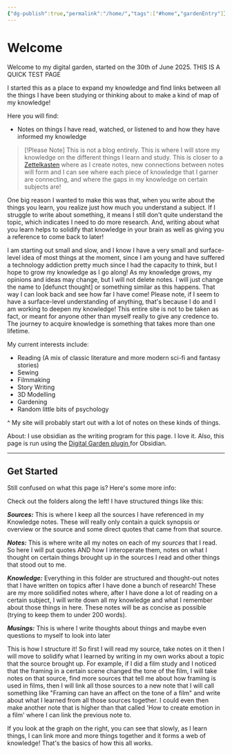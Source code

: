 ```yaml
---
{"dg-publish":true,"permalink":"/home/","tags":["#home","gardenEntry"]}
---
```


# Welcome
Welcome to my digital garden, started on the 30th of June 2025.
THIS IS A QUICK TEST PAGE

I started this as a place to expand my knowledge and find links between all the things I have been studying or thinking about to make a kind of map of my knowledge! 

Here you will find:
- Notes on things I have read, watched, or listened to and how they have informed my knowledge

> [!Please Note]
> This is not a blog entirely. This is where I will store my knowledge on the different things I learn and study. This is closer to a [Zettelkasten](https://en.wikipedia.org/wiki/Zettelkasten) where as I create notes, new connections between notes will form and I can see where each piece of knowledge that I garner are connecting, and where the gaps in my knowledge on certain subjects are! 

One big reason I wanted to make this was that, when you write about the things you learn, you realize just how much you understand a subject. If I struggle to write about something, it means I still don't quite understand the topic, which indicates I need to do more research. And, writing about what you learn helps to solidify that knowledge in your brain as well as giving you a reference to come back to later!

I am starting out small and slow, and I know I have a very small and surface-level idea of most things at the moment, since I am young and have suffered a technology addiction pretty much since I had the capacity to think, but I hope to grow my knowledge as I go along! As my knowledge grows, my opinions and ideas may change, but I will not delete notes. I will just change the name to [defunct thought] or something similar as this happens. That way I can look back and see how far I have come! 
Please note, if I seem to have a surface-level understanding of anything, that's because I do and I am working to deepen my knowledge! This entire site is not to be taken as fact, or meant for anyone other than myself really to give any credence to. The journey to acquire knowledge is something that takes more than one lifetime.

My current interests include:
- Reading (A mix of classic literature and more modern sci-fi and fantasy stories)
- Sewing
- Filmmaking
- Story Writing
- 3D Modelling
- Gardening
- Random little bits of psychology

^ My site will probably start out with a lot of notes on these kinds of things. 

About:
I use obsidian as the writing program for this page. I love it. Also, this page is run using the [Digital Garden plugin ](https://dg-docs.ole.dev/getting-started/01-getting-started/)for Obsidian.

----------------------
## Get Started
Still confused on what this page is? Here's some more info:

Check out the folders along the left! 
I have structured things like this: 


***Sources:*** This is where I keep all the sources I have referenced in my Knowledge notes. These will really only contain a quick synopsis or overview or the source and some direct quotes that came from that source.

***Notes:*** This is where write all my notes on each of my *sources* that I read. So here I will put quotes AND how I interoperate them, notes on what I thought on certain things brought up in the sources I read and other things that stood out to me. 

***Knowledge:*** Everything in this folder are structured and thought-out notes that I have written on topics after I have done a bunch of research! These are my more solidified notes where, after I have done a lot of reading on a certain subject, I will write down all my knowledge and what I remember about those things in here. 
These notes will be as concise as possible (trying to keep them to under 200 words).

***Musings:*** This is where I write thoughts about things and maybe even questions to myself to look into later


This is how I structure it! So first I will read my source, take notes on it then I will move to solidify what I learned by writing in my own works about a topic that the source brought up. For example, if I did a film study and I noticed that the framing in a certain scene changed the tone of the film, I will take notes on that source, find more sources that tell me about how framing is used in films, then I will link all those sources to a new note that I will call something like "Framing can have an affect on the tone of a film" and write about what I learned from all those sources together. 
I could even then make another note that is higher than that called 'How to create emotion in a film' where I can link the previous note to. 

If you look at the graph on the right, you can see that slowly, as I learn things, I can link more and more things together and it forms a web of knowledge! 
That's the basics of how this all works.